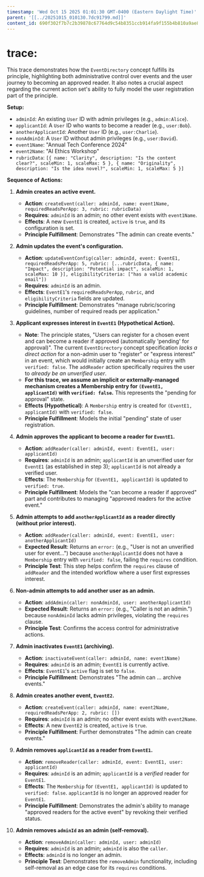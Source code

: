 ```yaml
---
timestamp: 'Wed Oct 15 2025 01:01:30 GMT-0400 (Eastern Daylight Time)'
parent: '[[../20251015_010130.7dc91799.md]]'
content_id: 690f302f7b7c2b39878c67764d9c54b8351ccb914fa9f155b4b810a9ae8d9bec
---
```


# trace:

This trace demonstrates how the `EventDirectory` concept fulfills its principle, highlighting both administrative control over events and the user journey to becoming an approved reader. It also notes a crucial aspect regarding the current action set's ability to fully model the user registration part of the principle.

**Setup:**

* `adminId`: An existing `User` ID with admin privileges (e.g., `admin:Alice`).
* `applicantId`: A `User` ID who wants to become a reader (e.g., `user:Bob`).
* `anotherApplicantId`: Another `User` ID (e.g., `user:Charlie`).
* `nonAdminId`: A `User` ID without admin privileges (e.g., `user:David`).
* `event1Name`: "Annual Tech Conference 2024"
* `event2Name`: "AI Ethics Workshop"
* `rubricData`: `[{ name: "Clarity", description: "Is the content clear?", scaleMin: 1, scaleMax: 5 }, { name: "Originality", description: "Is the idea novel?", scaleMin: 1, scaleMax: 5 }]`

**Sequence of Actions:**

1. **Admin creates an active event.**
   * **Action**: `createEvent(caller: adminId, name: event1Name, requiredReadsPerApp: 3, rubric: rubricData)`
   * **Requires**: `adminId` is an admin; no other event exists with `event1Name`.
   * **Effects**: A new `EventE1` is created, `active` is `true`, and its configuration is set.
   * **Principle Fulfillment**: Demonstrates "The admin can create events."

2. **Admin updates the event's configuration.**
   * **Action**: `updateEventConfig(caller: adminId, event: EventE1, requiredReadsPerApp: 5, rubric: [...rubricData, { name: "Impact", description: "Potential impact", scaleMin: 1, scaleMax: 10 }], eligibilityCriteria: ["has a valid academic email"])`
   * **Requires**: `adminId` is an admin.
   * **Effects**: `EventE1`'s `requiredReadsPerApp`, `rubric`, and `eligibilityCriteria` fields are updated.
   * **Principle Fulfillment**: Demonstrates "manage rubric/scoring guidelines, number of required reads per application."

3. **Applicant expresses interest in `EventE1` (Hypothetical Action).**
   * **Note**: The principle states, "Users can register for a chosen event and can become a reader if approved (automatically 'pending' for approval)". The current `EventDirectory` concept specification *lacks a direct action* for a non-admin user to "register" or "express interest" in an event, which would initially create an `Membership` entry with `verified: false`. The `addReader` action specifically requires the user to *already be an unverified user*.
   * **For this trace, we assume an implicit or externally-managed mechanism creates a Membership entry for `(EventE1, applicantId)` with `verified: false`.** This represents the "pending for approval" state.
   * **Effects (Hypothetical)**: A `Membership` entry is created for `(EventE1, applicantId)` with `verified: false`.
   * **Principle Fulfillment**: Models the initial "pending" state of user registration.

4. **Admin approves the applicant to become a reader for `EventE1`.**
   * **Action**: `addReader(caller: adminId, event: EventE1, user: applicantId)`
   * **Requires**: `adminId` is an admin; `applicantId` is an unverified user for `EventE1` (as established in step 3); `applicantId` is not already a verified user.
   * **Effects**: The `Membership` for `(EventE1, applicantId)` is updated to `verified: true`.
   * **Principle Fulfillment**: Models the "can become a reader if approved" part and contributes to managing "approved readers for the active event."

5. **Admin attempts to add `anotherApplicantId` as a reader directly (without prior interest).**
   * **Action**: `addReader(caller: adminId, event: EventE1, user: anotherApplicantId)`
   * **Expected Result**: Returns an `error:` (e.g., "User is not an unverified user for event...") because `anotherApplicantId` does not have a `Membership` entry with `verified: false`, failing the `requires` condition.
   * **Principle Test**: This step helps confirm the `requires` clause of `addReader` and the intended workflow where a user first expresses interest.

6. **Non-admin attempts to add another user as an admin.**
   * **Action**: `addAdmin(caller: nonAdminId, user: anotherApplicantId)`
   * **Expected Result**: Returns an `error:` (e.g., "Caller is not an admin.") because `nonAdminId` lacks admin privileges, violating the `requires` clause.
   * **Principle Test**: Confirms the access control for administrative actions.

7. **Admin inactivates `EventE1` (archiving).**
   * **Action**: `inactivateEvent(caller: adminId, name: event1Name)`
   * **Requires**: `adminId` is an admin; `EventE1` is currently active.
   * **Effects**: `EventE1`'s `active` flag is set to `false`.
   * **Principle Fulfillment**: Demonstrates "The admin can ... archive events."

8. **Admin creates another event, `EventE2`.**
   * **Action**: `createEvent(caller: adminId, name: event2Name, requiredReadsPerApp: 2, rubric: [])`
   * **Requires**: `adminId` is an admin; no other event exists with `event2Name`.
   * **Effects**: A new `EventE2` is created, `active` is `true`.
   * **Principle Fulfillment**: Further demonstrates "The admin can create events."

9. **Admin removes `applicantId` as a reader from `EventE1`.**
   * **Action**: `removeReader(caller: adminId, event: EventE1, user: applicantId)`
   * **Requires**: `adminId` is an admin; `applicantId` is a *verified* reader for `EventE1`.
   * **Effects**: The `Membership` for `(EventE1, applicantId)` is updated to `verified: false`. `applicantId` is no longer an approved reader for `EventE1`.
   * **Principle Fulfillment**: Demonstrates the admin's ability to manage "approved readers for the active event" by revoking their verified status.

10. **Admin removes `adminId` as an admin (self-removal).**
    * **Action**: `removeAdmin(caller: adminId, user: adminId)`
    * **Requires**: `adminId` is an admin; `adminId` is also the `caller`.
    * **Effects**: `adminId` is no longer an admin.
    * **Principle Test**: Demonstrates the `removeAdmin` functionality, including self-removal as an edge case for its `requires` conditions.
